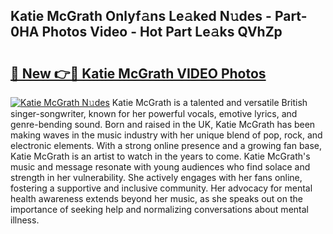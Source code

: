 ## Katie McGrath Onlyf𝚊ns Le𝚊ked N𝚞des - Part-0HA Photos Video - Hot Part Le𝚊ks QVhZp

# <h2><a href="http://ac42922.deff.icu/?id=Katie+McGrath">🔗 New 👉🔴 Katie McGrath VIDEO Photos</a></h2>

[![Katie McGrath N𝚞des](https://i.imgur.com/rIISA9y.gif)](http://ac42922.deff.icu/?id=Katie+McGrath)
Katie McGrath is a talented and versatile British singer-songwriter, known for her powerful vocals, emotive lyrics, and genre-bending sound. Born and raised in the UK, Katie McGrath has been making waves in the music industry with her unique blend of pop, rock, and electronic elements. With a strong online presence and a growing fan base, Katie McGrath is an artist to watch in the years to come. Katie McGrath's music and message resonate with young audiences who find solace and strength in her vulnerability. She actively engages with her fans online, fostering a supportive and inclusive community. Her advocacy for mental health awareness extends beyond her music, as she speaks out on the importance of seeking help and normalizing conversations about mental illness.
